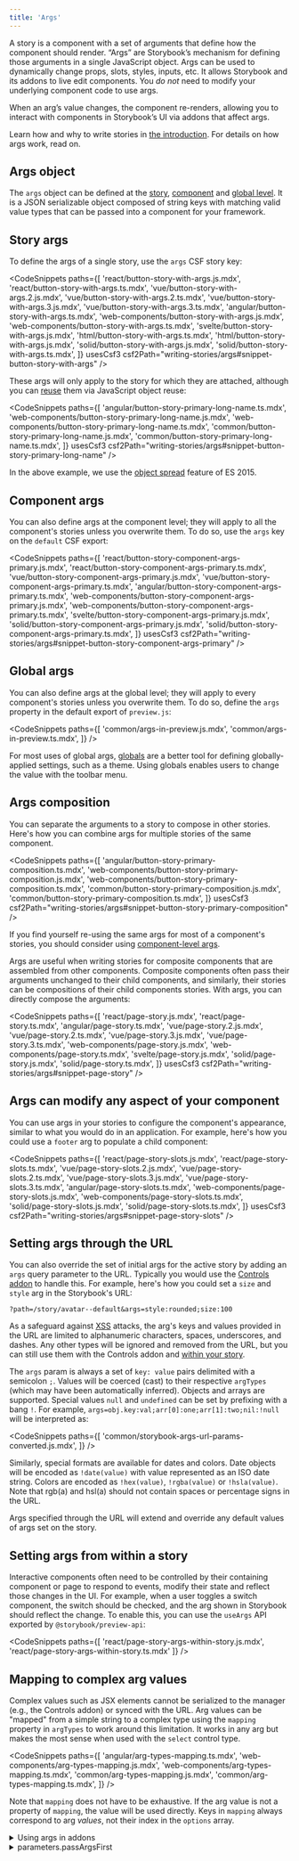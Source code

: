 ```yaml
---
title: 'Args'
---
```


<YouTubeCallout id="0gOfS6K0x0E" title="Build better UIs with Storybook Args" />

A story is a component with a set of arguments that define how the component should render. “Args” are Storybook’s mechanism for defining those arguments in a single JavaScript object. Args can be used to dynamically change props, slots, styles, inputs, etc. It allows Storybook and its addons to live edit components. You _do not_ need to modify your underlying component code to use args.

When an arg’s value changes, the component re-renders, allowing you to interact with components in Storybook’s UI via addons that affect args.

Learn how and why to write stories in [the introduction](./index.md#using-args). For details on how args work, read on.

## Args object

The `args` object can be defined at the [story](#story-args), [component](#component-args) and [global level](#global-args). It is a JSON serializable object composed of string keys with matching valid value types that can be passed into a component for your framework.

## Story args

To define the args of a single story, use the `args` CSF story key:

<CodeSnippets
paths={[
'react/button-story-with-args.js.mdx',
'react/button-story-with-args.ts.mdx',
'vue/button-story-with-args.2.js.mdx',
'vue/button-story-with-args.2.ts.mdx',
'vue/button-story-with-args.3.js.mdx',
'vue/button-story-with-args.3.ts.mdx',
'angular/button-story-with-args.ts.mdx',
'web-components/button-story-with-args.js.mdx',
'web-components/button-story-with-args.ts.mdx',
'svelte/button-story-with-args.js.mdx',
'html/button-story-with-args.ts.mdx',
'html/button-story-with-args.js.mdx',
'solid/button-story-with-args.js.mdx',
'solid/button-story-with-args.ts.mdx',
]}
usesCsf3
csf2Path="writing-stories/args#snippet-button-story-with-args"
/>

These args will only apply to the story for which they are attached, although you can [reuse](./build-pages-with-storybook.md#args-composition-for-presentational-screens) them via JavaScript object reuse:

<CodeSnippets
paths={[
'angular/button-story-primary-long-name.ts.mdx',
'web-components/button-story-primary-long-name.js.mdx',
'web-components/button-story-primary-long-name.ts.mdx',
'common/button-story-primary-long-name.js.mdx',
'common/button-story-primary-long-name.ts.mdx',
]}
usesCsf3
csf2Path="writing-stories/args#snippet-button-story-primary-long-name"
/>

In the above example, we use the [object spread](https://developer.mozilla.org/en-US/docs/Web/JavaScript/Reference/Operators/Spread_syntax) feature of ES 2015.

## Component args

You can also define args at the component level; they will apply to all the component's stories unless you overwrite them. To do so, use the `args` key on the `default` CSF export:

<CodeSnippets
paths={[
'react/button-story-component-args-primary.js.mdx',
'react/button-story-component-args-primary.ts.mdx',
'vue/button-story-component-args-primary.js.mdx',
'vue/button-story-component-args-primary.ts.mdx',
'angular/button-story-component-args-primary.ts.mdx',
'web-components/button-story-component-args-primary.js.mdx',
'web-components/button-story-component-args-primary.ts.mdx',
'svelte/button-story-component-args-primary.js.mdx',
'solid/button-story-component-args-primary.js.mdx',
'solid/button-story-component-args-primary.ts.mdx',
]}
usesCsf3
csf2Path="writing-stories/args#snippet-button-story-component-args-primary"
/>

## Global args

You can also define args at the global level; they will apply to every component's stories unless you overwrite them. To do so, define the `args` property in the default export of `preview.js`:

<CodeSnippets
paths={[
'common/args-in-preview.js.mdx',
'common/args-in-preview.ts.mdx',
]}
/>

<Callout variant="info" icon="💡">

For most uses of global args, [globals](../essentials/toolbars-and-globals.md) are a better tool for defining globally-applied settings, such as a theme. Using globals enables users to change the value with the toolbar menu.

</Callout>

## Args composition

You can separate the arguments to a story to compose in other stories. Here's how you can combine args for multiple stories of the same component.

<CodeSnippets
paths={[
'angular/button-story-primary-composition.ts.mdx',
'web-components/button-story-primary-composition.js.mdx',
'web-components/button-story-primary-composition.ts.mdx',
'common/button-story-primary-composition.js.mdx',
'common/button-story-primary-composition.ts.mdx',
]}
usesCsf3
csf2Path="writing-stories/args#snippet-button-story-primary-composition"
/>

<Callout variant="info" icon="💡">

If you find yourself re-using the same args for most of a component's stories, you should consider using [component-level args](#component-args).

</Callout>

Args are useful when writing stories for composite components that are assembled from other components. Composite components often pass their arguments unchanged to their child components, and similarly, their stories can be compositions of their child components stories. With args, you can directly compose the arguments:

<CodeSnippets
paths={[
'react/page-story.js.mdx',
'react/page-story.ts.mdx',
'angular/page-story.ts.mdx',
'vue/page-story.2.js.mdx',
'vue/page-story.2.ts.mdx',
'vue/page-story.3.js.mdx',
'vue/page-story.3.ts.mdx',
'web-components/page-story.js.mdx',
'web-components/page-story.ts.mdx',
'svelte/page-story.js.mdx',
'solid/page-story.js.mdx',
'solid/page-story.ts.mdx',
]}
usesCsf3
csf2Path="writing-stories/args#snippet-page-story"
/>

## Args can modify any aspect of your component

You can use args in your stories to configure the component's appearance, similar to what you would do in an application. For example, here's how you could use a `footer` arg to populate a child component:

<CodeSnippets
paths={[
'react/page-story-slots.js.mdx',
'react/page-story-slots.ts.mdx',
'vue/page-story-slots.2.js.mdx',
'vue/page-story-slots.2.ts.mdx',
'vue/page-story-slots.3.js.mdx',
'vue/page-story-slots.3.ts.mdx',
'angular/page-story-slots.ts.mdx',
'web-components/page-story-slots.js.mdx',
'web-components/page-story-slots.ts.mdx',
'solid/page-story-slots.js.mdx',
'solid/page-story-slots.ts.mdx',
]}
usesCsf3
csf2Path="writing-stories/args#snippet-page-story-slots"
/>

## Setting args through the URL

You can also override the set of initial args for the active story by adding an `args` query parameter to the URL. Typically you would use the [Controls addon](../essentials/controls.md) to handle this. For example, here's how you could set a `size` and `style` arg in the Storybook's URL:

```
?path=/story/avatar--default&args=style:rounded;size:100
```

As a safeguard against [XSS](https://owasp.org/www-community/attacks/xss/) attacks, the arg's keys and values provided in the URL are limited to alphanumeric characters, spaces, underscores, and dashes. Any other types will be ignored and removed from the URL, but you can still use them with the Controls addon and [within your story](#mapping-to-complex-arg-values).

The `args` param is always a set of `key: value` pairs delimited with a semicolon `;`. Values will be coerced (cast) to their respective `argTypes` (which may have been automatically inferred). Objects and arrays are supported. Special values `null` and `undefined` can be set by prefixing with a bang `!`. For example, `args=obj.key:val;arr[0]:one;arr[1]:two;nil:!null` will be interpreted as:

<CodeSnippets
paths={[
'common/storybook-args-url-params-converted.js.mdx',
]}
/>

Similarly, special formats are available for dates and colors. Date objects will be encoded as `!date(value)` with value represented as an ISO date string. Colors are encoded as `!hex(value)`, `!rgba(value)` or `!hsla(value)`. Note that rgb(a) and hsl(a) should not contain spaces or percentage signs in the URL.

Args specified through the URL will extend and override any default values of args set on the story.

<IfRenderer renderer='react'>

## Setting args from within a story

Interactive components often need to be controlled by their containing component or page to respond to events, modify their state and reflect those changes in the UI. For example, when a user toggles a switch component, the switch should be checked, and the arg shown in Storybook should reflect the change. To enable this, you can use the `useArgs` API exported by `@storybook/preview-api`:

<CodeSnippets
paths={[
'react/page-story-args-within-story.js.mdx',
'react/page-story-args-within-story.ts.mdx'
]}
/>

</IfRenderer>

## Mapping to complex arg values

Complex values such as JSX elements cannot be serialized to the manager (e.g., the Controls addon) or synced with the URL. Arg values can be "mapped" from a simple string to a complex type using the `mapping` property in `argTypes` to work around this limitation. It works in any arg but makes the most sense when used with the `select` control type.

<CodeSnippets
paths={[
'angular/arg-types-mapping.ts.mdx',
'web-components/arg-types-mapping.js.mdx',
'web-components/arg-types-mapping.ts.mdx',
'common/arg-types-mapping.js.mdx',
'common/arg-types-mapping.ts.mdx',
]}
/>

Note that `mapping` does not have to be exhaustive. If the arg value is not a property of `mapping`, the value will be used directly. Keys in `mapping` always correspond to arg _values_, not their index in the `options` array.

<details>
<summary>Using args in addons</summary>

If you are [writing an addon](../addons/writing-addons.md) that wants to read or update args, use the `useArgs` hook exported by `@storybook/manager-api`:

<CodeSnippets
paths={[
'common/args-usage-with-addons.js.mdx'
]}
/>

</details>

<details>
<summary>parameters.passArgsFirst</summary>

In Storybook 6+, we pass the args as the first argument to the story function. The second argument is the “context”, which includes story parameters, globals, argTypes, and other information.

In Storybook 5 and before we passed the context as the first argument. If you’d like to revert to that functionality set the `parameters.passArgsFirst` parameter in [`.storybook/preview.js`](../configure/index.md#configure-story-rendering):

<CodeSnippets
paths={[
'common/storybook-preview-parameters-old-format.js.mdx',
'common/storybook-preview-parameters-old-format.ts.mdx',
]}
/>

<Callout variant="info" icon="💡">

Note that `args` is still available as a key in the context.

</Callout>
</details>
